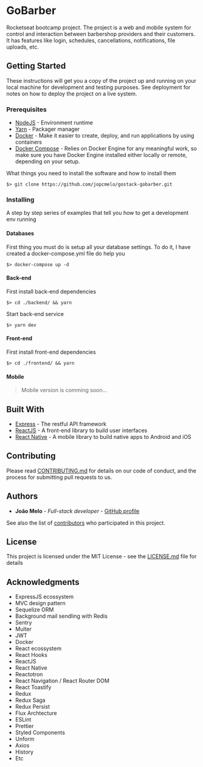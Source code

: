 
# GoBarber

Rocketseat bootcamp project. The project is a web and mobile system for control and interaction between barbershop providers and their customers. It has features like login, schedules, cancellations, notifications, file uploads, etc.

## Getting Started

These instructions will get you a copy of the project up and running on your local machine for development and testing purposes. See deployment for notes on how to deploy the project on a live system.

### Prerequisites
- [NodeJS](https://nodejs.org/en/) - Environment runtime
- [Yarn](https://yarnpkg.com/en/docs/install) - Packager manager
- [Docker](https://docs.docker.com/install/) - Make it easier to create, deploy, and run applications by using containers
- [Docker Compose](https://docs.docker.com/compose/install/) - Relies on Docker Engine for any meaningful work, so make sure you have Docker Engine installed either locally or remote, depending on your setup.

What things you need to install the software and how to install them

```
$> git clone https://github.com/jopcmelo/gostack-gobarber.git
```

### Installing

A step by step series of examples that tell you how to get a development env running

#### Databases
First thing you must do is setup all your database settings. To do it, I have created a docker-compose.yml file do help you
```
$> docker-compose up -d
```

#### Back-end
First install back-end dependencies
```
$> cd ./backend/ && yarn
```
Start back-end service
```
$> yarn dev 
```

#### Front-end
First install front-end dependencies
```
$> cd ./frontend/ && yarn
```

#### Mobile
> Mobile version is comming soon...

## Built With

* [Express](http://www.dropwizard.io/1.0.2/docs/) - The restful API framework
* [ReactJS](https://pt-br.reactjs.org/) - A front-end library to build user interfaces
* [React Native](https://facebook.github.io/react-native/) - A mobile library to build native apps to Android and iOS

## Contributing

Please read [CONTRIBUTING.md](https://gist.github.com/PurpleBooth/b24679402957c63ec426) for details on our code of conduct, and the process for submitting pull requests to us.

## Authors

* **João Melo** - *Full-stack developer* - [GitHub profile](https://github.com/jopcmelo)

See also the list of [contributors](https://github.com/jopcmelo/gostack-gobarber/contributors) who participated in this project.

## License

This project is licensed under the MIT License - see the [LICENSE.md](LICENSE.md) file for details

## Acknowledgments

* ExpressJS ecossystem
* MVC design pattern
* Sequelize ORM
* Background mail sendling with Redis
* Sentry
* Multer
* JWT
* Docker
* React ecossystem
* React Hooks
* ReactJS
* React Native
* Reactotron
* React Navigation / React Router DOM
* React Toastify
* Redux
* Redux Saga
* Redux Persist
* Flux Archtecture
* ESLint
* Prettier
* Styled Components
* Unform
* Axios
* History
* Etc
